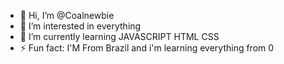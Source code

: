 - 👋 Hi, I’m @Coalnewbie
- 👀 I’m interested in everything
- 🌱 I’m currently learning JAVASCRIPT HTML CSS
- ⚡ Fun fact: I'M From Brazil and i'm learning everything from 0 
<!---
Coalnewbie/Coalnewbie is a ✨ special ✨ repository because its `README.md` (this file) appears on your GitHub profile.
You can click the Preview link to take a look at your changes.
--->
